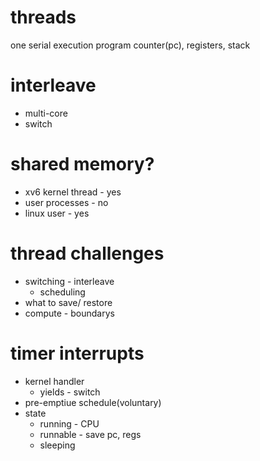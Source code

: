 # threads
one serial execution
program counter(pc), registers, stack

# interleave
* multi-core
* switch
  
# shared memory?
*  xv6 kernel thread - yes
*  user processes - no
*  linux user - yes
  
# thread challenges
* switching - interleave
  * scheduling
* what to save/ restore
* compute - boundarys

# timer interrupts
* kernel handler
  * yields - switch
* pre-emptiue schedule(voluntary)
* state
  * running - CPU
  * runnable - save pc, regs
  * sleeping
 